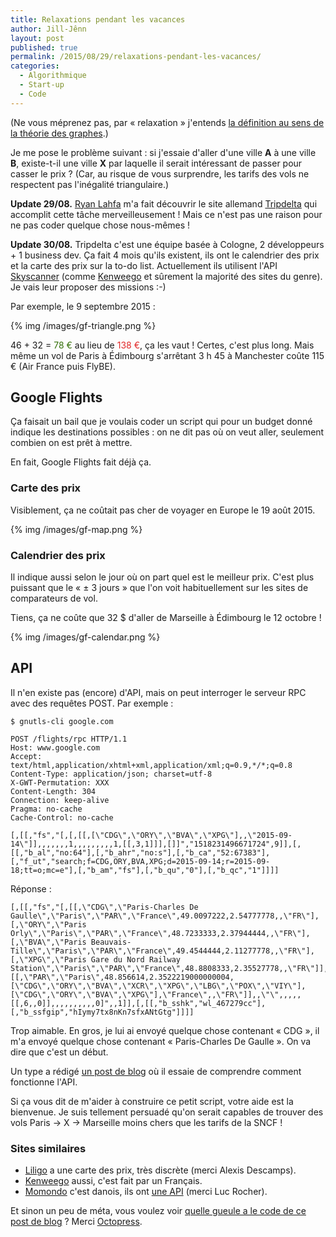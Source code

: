 ```yaml
---
title: Relaxations pendant les vacances
author: Jill-Jênn
layout: post
published: true
permalink: /2015/08/29/relaxations-pendant-les-vacances/
categories:
  - Algorithmique
  - Start-up
  - Code
---
```


(Ne vous méprenez pas, par « relaxation » j'entends [la définition au sens de la théorie des graphes](https://en.wikipedia.org/wiki/Bellman–Ford_algorithm).)

Je me pose le problème suivant : si j'essaie d'aller d'une ville **A** à une ville **B**, existe-t-il une ville **X** par laquelle il serait intéressant de passer pour casser le prix ? (Car, au risque de vous surprendre, les tarifs des vols ne respectent pas l'inégalité triangulaire.)

**Update 29/08.** [Ryan Lahfa](https://github.com/RaitoBezarius) m'a fait découvrir le site allemand [Tripdelta](https://tripdelta.com) qui accomplit cette tâche merveilleusement ! Mais ce n'est pas une raison pour ne pas coder quelque chose nous-mêmes !

**Update 30/08.** Tripdelta c'est une équipe basée à Cologne, 2 développeurs + 1 business dev. Ça fait 4 mois qu'ils existent, ils ont le calendrier des prix et la carte des prix sur la to-do list. Actuellement ils utilisent l'API [Skyscanner](http://www.skyscanner.fr) (comme [Kenweego](http://kenweego.com/fr) et sûrement la majorité des sites du genre). Je vais leur proposer des missions :-)

Par exemple, le 9 septembre 2015 :

{% img /images/gf-triangle.png %}

46 + 32 = <font style="color: #347009">78 €</font> au lieu de <font style="color: #e12727">138 €</font>, ça les vaut ! Certes, c'est plus long. Mais même un vol de Paris à Édimbourg s'arrêtant 3 h 45 à Manchester coûte 115 € (Air France puis FlyBE).

## Google Flights

Ça faisait un bail que je voulais coder un script qui pour un budget donné indique les destinations possibles : on ne dit pas où on veut aller, seulement combien on est prêt à mettre.

En fait, Google Flights fait déjà ça.

### Carte des prix

Visiblement, ça ne coûtait pas cher de voyager en Europe le 19 août 2015.

{% img /images/gf-map.png %}

### Calendrier des prix

Il indique aussi selon le jour où on part quel est le meilleur prix. C'est plus puissant que le « ± 3 jours » que l'on voit habituellement sur les sites de comparateurs de vol.

Tiens, ça ne coûte que 32 $ d'aller de Marseille à Édimbourg le 12 octobre !

{% img /images/gf-calendar.png %}

## API

Il n'en existe pas (encore) d'API, mais on peut interroger le serveur RPC avec des requêtes POST. Par exemple :

    $ gnutls-cli google.com

    POST /flights/rpc HTTP/1.1
    Host: www.google.com
    Accept: text/html,application/xhtml+xml,application/xml;q=0.9,*/*;q=0.8
    Content-Type: application/json; charset=utf-8
    X-GWT-Permutation: XXX
    Content-Length: 304
    Connection: keep-alive
    Pragma: no-cache
    Cache-Control: no-cache

    [,[[,"fs","[,[,[[,[\"CDG\",\"ORY\",\"BVA\",\"XPG\"],,\"2015-09-14\"]],,,,,,,1,,,,,,,,,1,[[,3,1]]],[]]","1518231496671724",9]],[,[[,"b_al","no:64"],[,"b_ahr","no:s"],[,"b_ca","52:67383"],[,"f_ut","search;f=CDG,ORY,BVA,XPG;d=2015-09-14;r=2015-09-18;tt=o;mc=e"],[,"b_am","fs"],[,"b_qu","0"],[,"b_qc","1"]]]]

Réponse :

    [,[[,"fs","[,[[,\"CDG\",\"Paris-Charles De Gaulle\",\"Paris\",\"PAR\",\"France\",49.0097222,2.54777778,,\"FR\"],[,\"ORY\",\"Paris Orly\",\"Paris\",\"PAR\",\"France\",48.7233333,2.37944444,,\"FR\"],[,\"BVA\",\"Paris Beauvais-Tille\",\"Paris\",\"PAR\",\"France\",49.4544444,2.11277778,,\"FR\"],[,\"XPG\",\"Paris Gare du Nord Railway Station\",\"Paris\",\"PAR\",\"France\",48.8808333,2.35527778,,\"FR\"]],,[[,\"PAR\",\"Paris\",48.856614,2.3522219000000004,[\"CDG\",\"ORY\",\"BVA\",\"XCR\",\"XPG\",\"LBG\",\"POX\",\"VIY\"],[\"CDG\",\"ORY\",\"BVA\",\"XPG\"],\"France\",,\"FR\"]],,\"\",,,,,[[,6,,0]],,,,,,,,,,0]",,1]],[,[[,"b_sshk","wl_467279cc"],[,"b_ssfgip","hIymy7tx8nKn7sfxANtGtg"]]]]

Trop aimable. En gros, je lui ai envoyé quelque chose contenant « CDG », il m'a envoyé quelque chose contenant « Paris-Charles De Gaulle ». On va dire que c'est un début.

Un type a rédigé [un post de blog](http://www.nohup.in/blog/using-json-google-flights) où il essaie de comprendre comment fonctionne l'API.

Si ça vous dit de m'aider à construire ce petit script, votre aide est la bienvenue. Je suis tellement persuadé qu'on serait capables de trouver des vols Paris → X → Marseille moins chers que les tarifs de la SNCF !

### Sites similaires

- [Liligo](http://www.liligo.co.uk/mapping-out-the-deals/) a une carte des prix, très discrète (merci Alexis Descamps).
- [Kenweego](http://kenweego.com/) aussi, c'est fait par un Français.
- [Momondo](http://momondo.com/) c'est danois, ils ont [une API](http://www.momondo.com/Momondo.asmx?op=WhereToGo) (merci Luc Rocher).

Et sinon un peu de méta, vous voulez voir [quelle gueule a le code de ce post de blog](https://bitbucket.org/jilljenn/blog/raw/9c1457e4d5716d538976ca06fbe5fe25b94a1dfc/_posts/2015-08-29-relaxations-pendant-les-vacances.md) ? Merci [Octopress](http://octopress.org).
